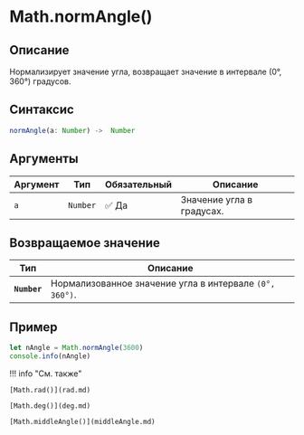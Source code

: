# Math.normAngle()

## Описание
Нормализирует значение угла, возвращает значение в интервале (0°, 360°) градусов.

## Синтаксис
```javascript
normAngle(a: Number) ->  Number
``` 

## Аргументы
| Аргумент | Тип    | Обязательный | Описание                     |
|---------|--------|--------------|------------------------------|
| `a`     | `Number` | :white_check_mark: Да         | Значение угла в градусах.    |

## Возвращаемое значение
| Тип      | Описание                                               |
|----------|--------------------------------------------------------|
| **`Number`** | Нормализованное значение угла в интервале `(0°, 360°)`. |

## Пример
``` javascript linenums="1"
let nAngle = Math.normAngle(3600)
console.info(nAngle)
``` 

!!! info "См. также"

    [Math.rad()](rad.md)

    [Math.deg()](deg.md)

    [Math.middleAngle()](middleAngle.md)
